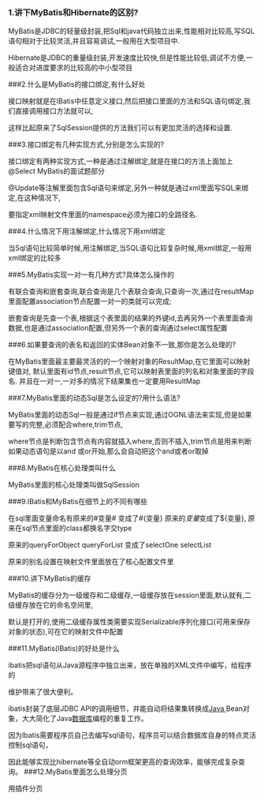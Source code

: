 ### 1.讲下MyBatis和Hibernate的区别?

MyBatis是JDBC的轻量级封装,把Sql和java代码独立出来,性能相对比较高,写SQL语句相对于比较灵活,并且容易调试,一般用在大型项目中.

Hibernate是JDBC的重量级封装,开发速度比较快,但是性能比较低,调试不方便,一般适合对进度要求的比较高的中小型项目

###2.什么是MyBatis的接口绑定,有什么好处

接口映射就是在IBatis中任意定义接口,然后把接口里面的方法和SQL语句绑定,我们直接调用接口方法就可以,

这样比起原来了SqlSession提供的方法我们可以有更加灵活的选择和设置.

###3.接口绑定有几种实现方式,分别是怎么实现的?

接口绑定有两种实现方式,一种是通过注解绑定,就是在接口的方法上面加上@Select MyBatis的面试题部分

@Update等注解里面包含Sql语句来绑定,另外一种就是通过xml里面写SQL来绑定,在这种情况下,

要指定xml映射文件里面的namespace必须为接口的全路径名.

###4.什么情况下用注解绑定,什么情况下用xml绑定

当Sql语句比较简单时候,用注解绑定,当SQL语句比较复杂时候,用xml绑定,一般用xml绑定的比较多

###5.MyBatis实现一对一有几种方式?具体怎么操作的

有联合查询和嵌套查询,联合查询是几个表联合查询,只查询一次,通过在resultMap里面配置association节点配置一对一的类就可以完成;

嵌套查询是先查一个表,根据这个表里面的结果的外键id,去再另外一个表里面查询数据,也是通过association配置,但另外一个表的查询通过select属性配置

###6.如果要查询的表名和返回的实体Bean对象不一致,那你是怎么处理的?

在MyBatis里面最主要最灵活的的一个映射对象的ResultMap,在它里面可以映射键值对, 默认里面有id节点,result节点,它可以映射表里面的列名和对象里面的字段名. 并且在一对一,一对多的情况下结果集也一定要用ResultMap

###7.MyBatis里面的动态Sql是怎么设定的?用什么语法?

MyBatis里面的动态Sql一般是通过if节点来实现,通过OGNL语法来实现,但是如果要写的完整,必须配合where,trim节点,

where节点是判断包含节点有内容就插入where,否则不插入,trim节点是用来判断如果动态语句是以and 或or开始,那么会自动把这个and或者or取掉

###8.MyBatis在核心处理类叫什么

MyBatis里面的核心处理类叫做SqlSession

###9.IBatis和MyBatis在细节上的不同有哪些

在sql里面变量命名有原来的#变量# 变成了#{变量} 原来的$变量$变成了${变量}, 原来在sql节点里面的class都换名字交type

原来的queryForObject queryForList 变成了selectOne selectList

原来的别名设置在映射文件里面放在了核心配置文件里

###10.讲下MyBatis的缓存

MyBatis的缓存分为一级缓存和二级缓存,一级缓存放在session里面,默认就有,二级缓存放在它的命名空间里,

默认是打开的,使用二级缓存属性类需要实现Serializable序列化接口(可用来保存对象的状态),可在它的映射文件中配置<cache/>

###11.MyBatis(IBatis)的好处是什么

ibatis把sql语句从Java源程序中独立出来，放在单独的XML文件中编写，给程序的

维护带来了很大便利。

ibatis封装了底层JDBC API的调用细节，并能自动将结果集转换成[Java ](http://lib.csdn.net/base/java)Bean对象，大大简化了Java[数据库](http://lib.csdn.net/base/mysql)编程的重复工作。

因为Ibatis需要程序员自己去编写sql语句，程序员可以结合数据库自身的特点灵活控制sql语句，

因此能够实现比hibernate等全自动orm框架更高的查询效率，能够完成复杂查询。 ###12.MyBatis里面怎么处理分页

用插件分页